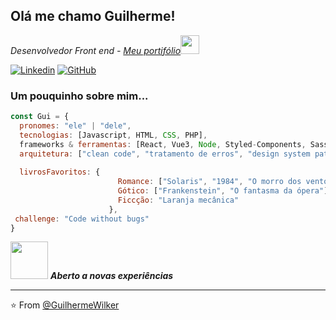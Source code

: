 

<h2> Olá me chamo Guilherme!</h2>
<p><em>Desenvolvedor Front end - <a href="https://guilhermewdev.netlify.app/index.html">Meu portifólio</a><img src="https://media.giphy.com/media/WUlplcMpOCEmTGBtBW/giphy.gif" width="30">
</br> <!--Developer Consultant at <a href="https://www.thoughtworks.com">ThoughtWorks</a>--> 
</em></p>

[![Linkedin](https://img.shields.io/badge/LinkedIn-0077B5?style=for-the-badge&logo=linkedin&logoColor=white)](https://www.linkedin.com/in/guilherme-wilker-3a8294189/)
[![GitHub](https://img.shields.io/badge/GitHub-100000?style=for-the-badge&logo=github&logoColor=white)](https://github.com/GuilhermeWilker)


### Um pouquinho sobre mim...  

```javascript
const Gui = {
  pronomes: "ele" | "dele",
  tecnologias: [Javascript, HTML, CSS, PHP],
  frameworks & ferramentas: [React, Vue3, Node, Styled-Components, Sass, Jest, Docker],
  arquitetura: ["clean code", "tratamento de erros", "design system pattern"],
  
  livrosFavoritos: {
                        Romance: ["Solaris", "1984", "O morro dos ventos uivantes"],
                        Gótico: ["Frankenstein", "O fantasma da ópera"],
                        Ficcção: "Laranja mecânica"
                      },
 challenge: "Code without bugs"
}
```

<img src="https://media.giphy.com/media/LnQjpWaON8nhr21vNW/giphy.gif" width="60"> <em><b>Aberto a novas experiências</b> </em>

---

⭐️ From [@GuilhermeWilker](https://www.linkedin.com/in/guilherme-wilker-3a8294189/)
